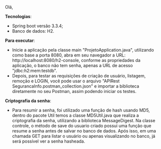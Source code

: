 Olá,

**Tecnologias**: 
- Spring boot versão 3.3.4;
- Banco de dados: H2.

**Para executar**:
- Inicie a aplicação pela classe main "ProjetoApplication.java", utilizando como base a porta 8080, abra em seu navegador a URL: http://localhost:8080/h2-console, conforme as propriedades da aplicação, o banco não tem senha, apenas a URL de acesso "jdbc:h2:mem:testdb".
- Depois, para testar as requisições de criação de usuário, listagem, remoção e LOGIN, você pode usar o arquivo "APIRest SegurancaInfo.postman_collection.json" e importar a biblioteca diretamente no seu Postman, assim podendo iniciar os testes.

**Criptografia da senha**:
- Para resumir a senha, foi utilizado uma função de hash usando MD5, dentro do pacote Util temos a classe MD5Util.java que realiza a criptografia da senha, utilizando a biblioteca MessageDigest. Na classe controle, o método de save do usuario criado possui uma função que resume a senha antes de salvar no banco de dados. Após isso, em uma chamada GET para listar o usuário ou apenas visualizando no banco, já será possível ver a senha hasheada.
